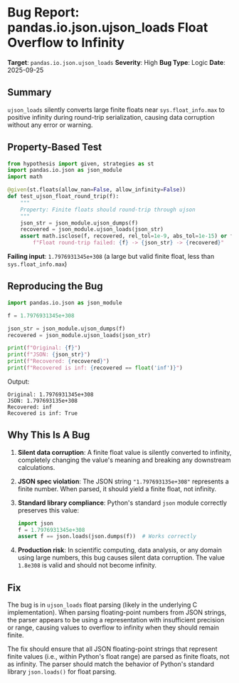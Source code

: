# Bug Report: pandas.io.json.ujson_loads Float Overflow to Infinity

**Target**: `pandas.io.json.ujson_loads`
**Severity**: High
**Bug Type**: Logic
**Date**: 2025-09-25

## Summary

`ujson_loads` silently converts large finite floats near `sys.float_info.max` to positive infinity during round-trip serialization, causing data corruption without any error or warning.

## Property-Based Test

```python
from hypothesis import given, strategies as st
import pandas.io.json as json_module
import math

@given(st.floats(allow_nan=False, allow_infinity=False))
def test_ujson_float_round_trip(f):
    """
    Property: Finite floats should round-trip through ujson
    """
    json_str = json_module.ujson_dumps(f)
    recovered = json_module.ujson_loads(json_str)
    assert math.isclose(f, recovered, rel_tol=1e-9, abs_tol=1e-15) or f == recovered, \
        f"Float round-trip failed: {f} -> {json_str} -> {recovered}"
```

**Failing input**: `1.7976931345e+308` (a large but valid finite float, less than `sys.float_info.max`)

## Reproducing the Bug

```python
import pandas.io.json as json_module

f = 1.7976931345e+308

json_str = json_module.ujson_dumps(f)
recovered = json_module.ujson_loads(json_str)

print(f"Original: {f}")
print(f"JSON: {json_str}")
print(f"Recovered: {recovered}")
print(f"Recovered is inf: {recovered == float('inf')}")
```

Output:
```
Original: 1.7976931345e+308
JSON: 1.797693135e+308
Recovered: inf
Recovered is inf: True
```

## Why This Is A Bug

1. **Silent data corruption**: A finite float value is silently converted to infinity, completely changing the value's meaning and breaking any downstream calculations.

2. **JSON spec violation**: The JSON string `"1.797693135e+308"` represents a finite number. When parsed, it should yield a finite float, not infinity.

3. **Standard library compliance**: Python's standard `json` module correctly preserves this value:
   ```python
   import json
   f = 1.7976931345e+308
   assert f == json.loads(json.dumps(f))  # Works correctly
   ```

4. **Production risk**: In scientific computing, data analysis, or any domain using large numbers, this bug causes silent data corruption. The value `1.8e308` is valid and should not become infinity.

## Fix

The bug is in `ujson_loads` float parsing (likely in the underlying C implementation). When parsing floating-point numbers from JSON strings, the parser appears to be using a representation with insufficient precision or range, causing values to overflow to infinity when they should remain finite.

The fix should ensure that all JSON floating-point strings that represent finite values (i.e., within Python's float range) are parsed as finite floats, not as infinity. The parser should match the behavior of Python's standard library `json.loads()` for float parsing.